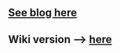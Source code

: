 ## [See blog here](https://joanpadolina.github.io/weekly-nerd-1920/index.html)

## Wiki version --> [here](https://github.com/joanpadolina/weekly-nerd-1920/wiki)
